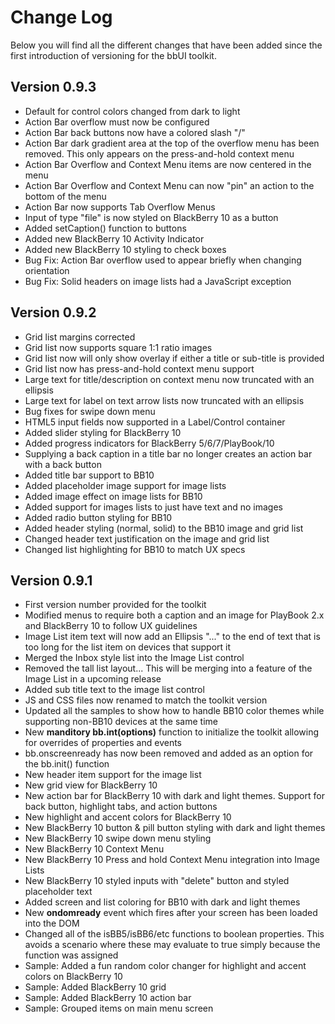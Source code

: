 # Change Log

Below you will find all the different changes that have been added since the first introduction of versioning for the bbUI toolkit.

## Version 0.9.3

* Default for control colors changed from dark to light
* Action Bar overflow must now be configured
* Action Bar back buttons now have a colored slash &quot;/&quot;
* Action Bar dark gradient area at the top of the overflow menu has been removed. This only appears on the press-and-hold context menu
* Action Bar Overflow and Context Menu items are now centered in the menu
* Action Bar Overflow and Context Menu can now "pin" an action to the bottom of the menu
* Action Bar now supports Tab Overflow Menus
* Input of type "file" is now styled on BlackBerry 10 as a button
* Added setCaption() function to buttons
* Added new BlackBerry 10 Activity Indicator
* Added new BlackBerry 10 styling to check boxes
* Bug Fix: Action Bar overflow used to appear briefly when changing orientation
* Bug Fix: Solid headers on image lists had a JavaScript exception



## Version 0.9.2

* Grid list margins corrected
* Grid list now supports square 1:1 ratio images
* Grid list now will only show overlay if either a title or sub-title is provided
* Grid list now has press-and-hold context menu support
* Large text for title/description on context menu now truncated with an ellipsis 
* Large text for label on text arrow lists now truncated with an ellipsis
* Bug fixes for swipe down menu
* HTML5 input fields now supported in a Label/Control container
* Added slider styling for BlackBerry 10
* Added progress indicators for BlackBerry 5/6/7/PlayBook/10
* Supplying a back caption in a title bar no longer creates an action bar with a back button
* Added title bar support to BB10
* Added placeholder image support for image lists
* Added image effect on image lists for BB10
* Added support for images lists to just have text and no images
* Added radio button styling for BB10
* Added header styling (normal, solid) to the BB10 image and grid list
* Changed header text justification on the image and grid list
* Changed list highlighting for BB10 to match UX specs


## Version 0.9.1

* First version number provided for the toolkit
* Modified menus to require both a caption and an image for PlayBook 2.x and BlackBerry 10 to follow UX guidelines
* Image List item text will now add an Ellipsis "..." to the end of text that is too long for the list item on devices that support it
* Merged the Inbox style list into the Image List control
* Removed the tall list layout... This will be merging into a feature of the Image List in a upcoming release
* Added sub title text to the image list control
* JS and CSS files now renamed to match the toolkit version
* Updated all the samples to show how to handle BB10 color themes while supporting non-BB10 devices at the same time
* New **manditory bb.int(options)** function to initialize the toolkit allowing for overrides of properties and events
* bb.onscreenready has now been removed and added as an option for the bb.init() function
* New header item support for the image list
* New grid view for BlackBerry 10 
* New action bar for BlackBerry 10 with dark and light themes. Support for back button, highlight tabs, and action buttons
* New highlight and accent colors for BlackBerry 10
* New BlackBerry 10 button & pill button styling with dark and light themes
* New BlackBerry 10 swipe down menu styling
* New BlackBerry 10 Context Menu
* New BlackBerry 10 Press and hold Context Menu integration into Image Lists
* New BlackBerry 10 styled inputs with "delete" button and styled placeholder text
* Added screen and list coloring for BB10 with dark and light themes
* New **ondomready** event which fires after your screen has been loaded into the DOM
* Changed all of the isBB5/isBB6/etc functions to boolean properties. This avoids a scenario where these may evaluate to true simply because the function was assigned
* Sample: Added a fun random color changer for highlight and accent colors on BlackBerry 10
* Sample: Added BlackBerry 10 grid
* Sample: Added BlackBerry 10 action bar
* Sample: Grouped items on main menu screen
 